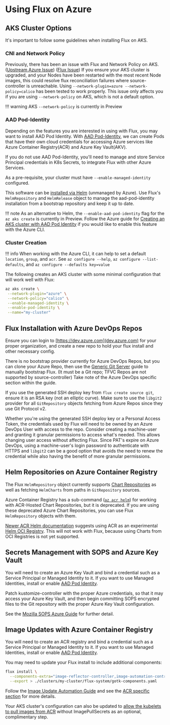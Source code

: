 # Using Flux on Azure

## AKS Cluster Options

It's important to follow some guidelines when installing Flux on AKS.

### CNI and Network Policy

Previously, there has been an issue with Flux and Network Policy on AKS. ([Upstream Azure Issue](https://github.com/Azure/AKS/issues/2031)) ([Flux Issue](https://github.com/fluxcd/flux2/issues/703))
If you ensure your AKS cluster is upgraded, and your Nodes have been restarted with the most recent Node images, this could
resolve flux reconciliation failures where source-controller is unreachable.
Using `--network-plugin=azure --network-policy=calico` has been tested to work properly.
This issue only affects you if you are using `--network-policy` on AKS, which is not a default option.

!!! warning
    AKS `--network-policy` is currently in Preview

### AAD Pod-Identity

Depending on the features you are interested in using with Flux, you may want to install AAD Pod Identity.
With [AAD Pod-Identity](https://azure.github.io/aad-pod-identity/docs/), we can create Pods that have their own
cloud credentials for accessing Azure services like Azure Container Registry(ACR) and Azure Key Vault(AKV).

If you do not use AAD Pod-Identity, you'll need to manage and store Service Principal credentials in K8s Secrets, to integrate Flux
with other Azure Services.

As a pre-requisite, your cluster must have `--enable-managed-identity` configured.

This software can be [installed via Helm](https://azure.github.io/aad-pod-identity/docs/getting-started/installation/) (unmanaged by Azure).
Use Flux's `HelmRepository` and `HelmRelease` object to manage the aad-pod-identity installation from a bootstrap repository and keep it up to date.

!!! note
    As an alternative to Helm, the `--enable-aad-pod-identity` flag for the `az aks create` is currently in Preview.
    Follow the Azure guide for [Creating an AKS cluster with AAD Pod Identity](https://docs.microsoft.com/en-us/azure/aks/use-azure-ad-pod-identity) if you would like to enable this feature with the Azure CLI.

### Cluster Creation

!!! info
    When working with the Azure CLI, it can help to set a default `location`, `group`, and `acr`.
    See `az configure --help`, `az configure --list-defaults`, and `az configure --defaults key=value`

The following creates an AKS cluster with some minimal configuration that will work well with Flux:

```sh
az aks create \
 --network-plugin="azure" \
 --network-policy="calico" \
 --enable-managed-identity \
 --enable-pod-identity \
 --name="my-cluster"
```

## Flux Installation with Azure DevOps Repos

Ensure you can login to [https://dev.azure.com](dev.azure.com) for your proper organization, and create a new repo to hold your
flux install and other necessary config.

There is no bootstrap provider currently for Azure DevOps Repos,
but you can clone your Azure Repo, then use the [Generic Git Server](../guides/installation.md#generic-git-server)
guide to manually bootstrap Flux. (It must be a Git repo; TFVC Repos are not supported by source-controller)
Take note of the Azure DevOps specific section within the guide.

If you use the generated SSH deploy key from `flux create source git`, ensure it is an RSA key (not an elliptic curve).
Make sure to use the `libgit2` provider for all `GitRepository` objects fetching from Azure Repos since they use Git Protocol v2.

Whether you're using the generated SSH deploy key or a Personal Access Token, the credentials used by
Flux will need to be owned by an Azure DevOps User with access to the repo.
Consider creating a machine-user and granting it granular permissions to access what's needed.
This allows changing user access without affecting Flux.
Since PAT's expire on Azure DevOps, using a machine-user's login password to authenticate with HTTPS and `libgit2`
can be a good option that avoids the need to renew the credential while also having the benefit of more granular permissions.

## Helm Repositories on Azure Container Registry

The Flux `HelmRepository` object currently supports [Chart Repositories](https://helm.sh/docs/topics/chart_repository/)
as well as fetching `HelmCharts` from paths in `GitRepository` sources.

Azure Container Registry has a sub-command ([`az acr helm`](https://docs.microsoft.com/en-us/cli/azure/acr/helm)) for working with
ACR-Hosted Chart Repositories, but it is deprecated.
If you are using these deprecated Azure Chart Repositories, you can use Flux `HelmRepository` objects with them.

[Newer ACR Helm documentation](https://docs.microsoft.com/en-us/azure/container-registry/container-registry-helm-repos) suggests
using ACR as an experimental [Helm OCI Registry](https://helm.sh/docs/topics/registries/).
This will not work with Flux, because using Charts from OCI Registries is not yet supported.

## Secrets Management with SOPS and Azure Key Vault

You will need to create an Azure Key Vault and bind a credential such as a Service Principal or Managed Identity to it.
If you want to use Managed Identities, install or enable [AAD Pod Identity](#aad-pod-identity).

Patch kustomize-controller with the proper Azure credentials, so that it may access your Azure Key Vault, and then begin
committing SOPS encrypted files to the Git repository with the proper Azure Key Vault configuration.

See the [Mozilla SOPS Azure Guide](../guides/azure.md) for further detail.

## Image Updates with Azure Container Registry

You will need to create an ACR registry and bind a credential such as a Service Principal or Managed Identity to it.
If you want to use Managed Identities, install or enable [AAD Pod Identity](#aad-pod-identity).

You may need to update your Flux install to include additional components:
```sh
flux install \
  --components-extra="image-reflector-controller,image-automation-controller" \
  --export > ./clusters/my-cluster/flux-system/gotk-components.yaml
```

Follow the [Image Update Automation Guide](../guides/image-update.md) and see the
[ACR specific section](../guides/image-update.md#azure-container-registry) for more details.

Your AKS cluster's configuration can also be updated to [allow the kubelets to pull images from ACR](https://docs.microsoft.com/en-us/azure/aks/cluster-container-registry-integration)
without ImagePullSecrets as an optional, complimentary step.
